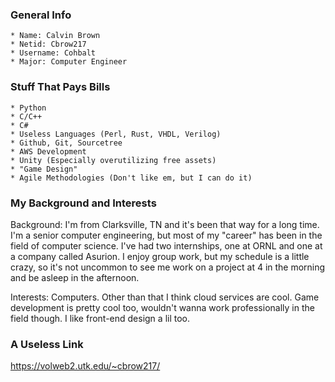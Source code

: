 ### General Info

	* Name: Calvin Brown
	* Netid: Cbrow217
	* Username: Cohbalt
	* Major: Computer Engineer
	
### Stuff That Pays Bills
	
	* Python
	* C/C++
	* C#
	* Useless Languages (Perl, Rust, VHDL, Verilog)
	* Github, Git, Sourcetree
	* AWS Development
	* Unity (Especially overutilizing free assets)
	* "Game Design"
	* Agile Methodologies (Don't like em, but I can do it)
	
### My Background and Interests

Background: I'm from Clarksville, TN and it's been that way for a long time. I'm a senior computer engineering, but most of my "career" has been in the field of computer science. I've had two internships, one at ORNL and one at a company called Asurion. I enjoy group work, but my schedule is a little crazy, so it's not uncommon to see me work on a project at 4 in the morning and be asleep in the afternoon. 

Interests: Computers. Other than that I think cloud services are cool. Game development is pretty cool too, wouldn't wanna work professionally in the field though. I like front-end design a lil too.

### A Useless Link

https://volweb2.utk.edu/~cbrow217/

